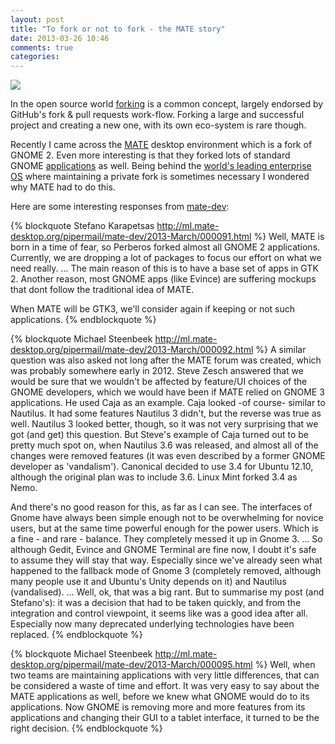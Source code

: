 ```yaml
---
layout: post
title: "To fork or not to fork - the MATE story"
date: 2013-03-26 10:46
comments: true
categories: 
---
```


![](http://mate-desktop.org/wp-content/uploads/2011/12/cropped-Untitled.png)

In the open source world
[forking](https://en.wikipedia.org/wiki/Fork_%28software_development%29)
is a common concept, largely endorsed by GitHub's fork & pull requests work-flow.
Forking a large and successful project and creating a new one, with its own
eco-system is rare though.

Recently I came across the [MATE](http://mate-desktop.org) desktop environment
which is a fork of GNOME 2. Even more interesting is that they forked lots of
standard GNOME [applications](http://mate-desktop.org/applications/) as well.
Being behind the [world's leading enterprise OS](http://www.redhat.com/products/enterprise-linux/)
where maintaining a private fork is sometimes necessary I wondered why MATE had to do this.

Here are some interesting responses from
[mate-dev](http://ml.mate-desktop.org/pipermail/mate-dev/2013-March/000090.html):

{% blockquote Stefano Karapetsas http://ml.mate-desktop.org/pipermail/mate-dev/2013-March/000091.html %}
Well, MATE is born in a time of fear, so Perberos forked almost all 
GNOME 2 applications. Currently, we are dropping a lot of packages to 
focus our effort on what we need really.
...
The main reason of this is to have a base set of apps in GTK 2. Another 
reason, most GNOME apps (like Evince) are suffering mockups that dont 
follow the traditional idea of MATE.

When MATE will be GTK3, we'll consider again if keeping or not such 
applications.
{% endblockquote %}

{% blockquote Michael Steenbeek http://ml.mate-desktop.org/pipermail/mate-dev/2013-March/000092.html %}
A similar question was also asked not long after the MATE forum was 
created, which was probably somewhere early in 2012. Steve Zesch 
answered that we would be sure that we wouldn't be affected by 
feature/UI choices of the GNOME developers, which we would have been if 
MATE relied on GNOME 3 applications. He used Caja as an example. Caja 
looked -of course- similar to Nautilus. It had some features Nautilus 3 
didn't, but the reverse was true as well. Nautilus 3 looked better, 
though, so it was not very surprising that we got (and get) this 
question. But Steve's example of Caja turned out to be pretty much spot 
on, when Nautilus 3.6 was released, and almost all of the changes were 
removed features (it was even described by a former GNOME developer as 
'vandalism'). Canonical decided to use 3.4 for Ubuntu 12.10, although 
the original plan was to include 3.6. Linux Mint forked 3.4 as Nemo.

And there's no good reason for this, as far as I can see. The interfaces 
of Gnome have always been simple enough not to be overwhelming for 
novice users, but at the same time powerful enough for the power users. 
Which is a fine - and rare - balance. They completely messed it up in 
Gnome 3. 
...
So although Gedit, Evince and GNOME Terminal are fine now, I doubt it's 
safe to assume they will stay that way. Especially since we've already 
seen what happened to the fallback mode of Gnome 3 (completely removed, 
although many people use it and Ubuntu's Unity depends on it) and 
Nautilus (vandalised).
...
Well, ok, that was a big rant. But to summarise my post (and Stefano's): 
it was a decision that had to be taken quickly, and from the integration 
and control viewpoint, it seems like was a good idea after all. 
Especially now many deprecated underlying technologies have been replaced.
{% endblockquote %}


{% blockquote Michael Steenbeek http://ml.mate-desktop.org/pipermail/mate-dev/2013-March/000095.html %}
Well, when two teams are maintaining applications with very little 
differences, that can be considered a waste of time and effort. It was 
very easy to say about the MATE applications as well, before we knew 
what GNOME would do to its applications. Now GNOME is removing more and 
more features from its applications and changing their GUI to a tablet 
interface, it turned to be the right decision.
{% endblockquote %}

